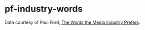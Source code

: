 # pf-industry-words

Data courtesy of Paul Ford, [The Words the Media Industry Prefers](https://medium.com/message/the-words-the-media-industry-prefers-5d33e5b021e0).
